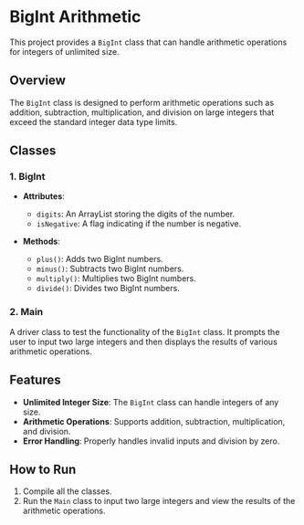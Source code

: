 # BigInt Arithmetic

This project provides a `BigInt` class that can handle arithmetic operations for integers of unlimited size.

## Overview

The `BigInt` class is designed to perform arithmetic operations such as addition, subtraction, multiplication, and division on large integers that exceed the standard integer data type limits.

## Classes

### 1. BigInt

- **Attributes**:

  - `digits`: An ArrayList storing the digits of the number.
  - `isNegative`: A flag indicating if the number is negative.

- **Methods**:
  - `plus()`: Adds two BigInt numbers.
  - `minus()`: Subtracts two BigInt numbers.
  - `multiply()`: Multiplies two BigInt numbers.
  - `divide()`: Divides two BigInt numbers.

### 2. Main

A driver class to test the functionality of the `BigInt` class. It prompts the user to input two large integers and then displays the results of various arithmetic operations.

## Features

- **Unlimited Integer Size**: The `BigInt` class can handle integers of any size.
- **Arithmetic Operations**: Supports addition, subtraction, multiplication, and division.
- **Error Handling**: Properly handles invalid inputs and division by zero.

## How to Run

1. Compile all the classes.
2. Run the `Main` class to input two large integers and view the results of the arithmetic operations.
